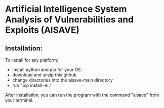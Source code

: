 # Artificial Intelligence System Analysis of Vulnerabilities and Exploits (AISAVE)
## Installation:

To install for any platform:
- install python and pip for your OS.
- download and unzip this github.
- change directories into the aisave-main directory
- run "pip install -e ."

After installation, you can run the program with the command "aisave" from your terminal.
